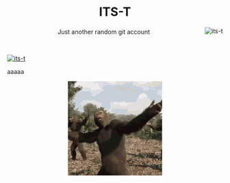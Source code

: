 <h1 align="center">ITS-T</h1>
<p align="center">
  <span style="vertical-align: middle;">Just another random git account</span>
  <img src="https://komarev.com/ghpvc/?username=its-t&label=Profile%20views&color=0e75b6&style=flat" alt="its-t" align="right" style="vertical-align: middle; margin-left: 10px;" />
</p>
</br>
<p align="left"> <a href="https://github.com/ryo-ma/github-profile-trophy"><img src="https://github-profile-trophy.vercel.app/?username=its-t&theme=kimbie_dark" alt="its-t" /></a> </p>
aaaaa
<p align="center">
<img src="media/monkey-dance.gif">  
</p>

